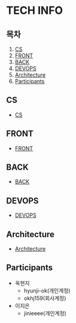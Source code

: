 # TECH INFO

## 목차
1. [CS](#CS)
2. [FRONT](#FRONT)
3. [BACK](#BACK)
4. [DEVOPS](#DEVOPS)
5. [Architecture](#Architecture)
6. [Participants](#Participants)

## CS
- [CS](cs/README.md)<br>

## FRONT
- [FRONT](front/README.md)<br>

## BACK
- [BACK](back/README.md)<br>

## DEVOPS
- [DEVOPS](devops/README.md)<br>

## Architecture
- [Architecture](architecture/README.md)<br>

## Participants
- 옥현지
    - hyunji-ok(개인계정)
    - okhj159(회사계정)
- 이지은
    - jinieeee(개인계정)